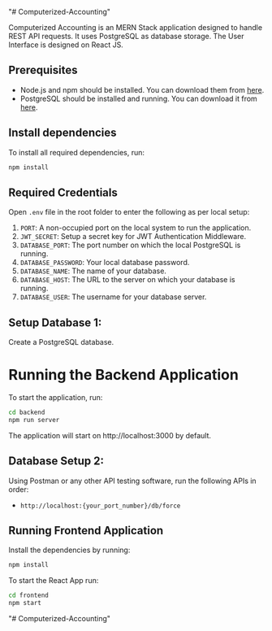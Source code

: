 "# Computerized-Accounting"

Computerized Accounting is an MERN Stack application designed to handle REST API requests. It uses PostgreSQL as database storage. The User Interface is designed on React JS.

## Prerequisites

- Node.js and npm should be installed. You can download them from [here](https://nodejs.org/).
- PostgreSQL should be installed and running. You can download it from [here](https://www.postgresql.org/download/).

## Install dependencies

To install all required dependencies, run:

```bash
npm install
```

## Required Credentials

Open `.env` file in the root folder to enter the following as per local setup:

1. `PORT`: A non-occupied port on the local system to run the application.
2. `JWT_SECRET`: Setup a secret key for JWT Authentication Middleware.
3. `DATABASE_PORT`: The port number on which the local PostgreSQL is running.
4. `DATABASE_PASSWORD`: Your local database password.
5. `DATABASE_NAME`: The name of your database.
6. `DATABASE_HOST`: The URL to the server on which your database is running.
7. `DATABASE_USER`: The username for your database server.

## Setup Database 1:

Create a PostgreSQL database.

# Running the Backend Application

To start the application, run:

```bash
cd backend
npm run server
```

The application will start on http://localhost:3000 by default.

## Database Setup 2:

Using Postman or any other API testing software, run the following APIs in order:

- `http://localhost:{your_port_number}/db/force`

## Running Frontend Application

Install the dependencies by running:

```bash
npm install
```

To start the React App run:

```bash
cd frontend
npm start
```
"# Computerized-Accounting" 
